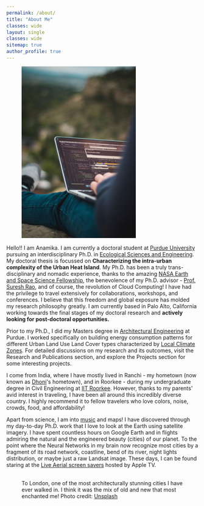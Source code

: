 ```yaml
---
permalink: /about/
title: "About Me"
classes: wide
layout: single
classes: wide
sitemap: true
author_profile: true
---
```



<figure style="width: 300px" class="align-right">
  <img src="/assets/images/laptop.jpg" alt="">
</figure>

Hello!! I am Anamika. I am currently a doctoral student at [Purdue University](https://www.purdue.edu) pursuing an interdisciplinary Ph.D. in [Ecological Sciences and Engineering](https://www.purdue.edu/gradschool/ese/). My doctoral thesis is focussed on **Characterizing the intra-urban complexity of the Urban Heat Island**. My Ph.D. has been a truly trans-disciplinary and nomadic experience, thanks to the amazing [NASA Earth and Space Science Fellowship](https://science.nasa.gov/researchers/sara/grant-stats/nasa-earth-and-space-science-fellowship-nessf-selections), the benevolence of my Ph.D. advisor - [Prof. Suresh Rao](https://engineering.purdue.edu/CE/People/view_person?resource_id=2131), and of course, the revolution of Cloud Computing! I have had the privilege to travel extensively for collaborations, workshops, and conferences. I believe that this freedom and global exposure has molded my research philosophy greatly. I am currently based in Palo Alto, California working towards the final stages of my doctoral research and **actively looking for post-doctoral opportunities.**

Prior to my Ph.D., I did my Masters degree in [Architectural Engineering](https://engineering.purdue.edu/CE/Academics/Groups/Architectural) at Purdue. I worked specifically on building energy consumption patterns for different Urban Land Use Land Cover types characterized by [Local Climate Zones](http://www.wudapt.org/). For detailed discussions on my research and its outcomes, visit the Research and Publications section, and explore the Projects section for some interesting projects.

I come from India, where I have mostly lived in Ranchi - my hometown (now known as [Dhoni](https://en.wikipedia.org/wiki/MS_Dhoni)'s hometown), and in Roorkee - during my undergraduate degree in Civil Engineering at [IIT Roorkee](https://www.iitr.ac.in/). However, thanks to my parents' avid interest in traveling, I have been all around this incredibly diverse country. I highly recommend it to fellow travelers who love colors, noise, crowds, food, and affordability!

Apart from science, I am into [music](/music/) and maps! I have discovered through my day-to-day Ph.D. work that I love to look at the Earth using satellite imagery. I have spent countless hours on Google Earth and in flights admiring the natural and the engineered beauty (cities) of our planet. To the point where the Neural Networks in my brain now recognize most cities by a fragment of its road network, coastline, bend of its river, night lights distribution, or maybe just a raw Landsat image. These days, I can be found staring at the [Live Aerial screen savers](https://support.apple.com/en-us/HT208992) hosted by Apple TV.


<figure class="align-center">
  <img src="/assets/city-pics/London.jpg" alt="">
  <figcaption>To London, one of the most architecturally stunning cities I have ever walked in. I think it was the mix of old and new that most enchanted me! Photo credit: <a href="https://unsplash.com">Unsplash</a></figcaption>
</figure>
